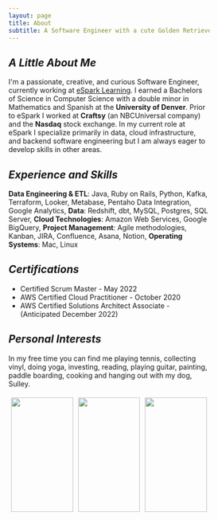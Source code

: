 ```yaml
---
layout: page
title: About
subtitle: A Software Engineer with a cute Golden Retriever.
---
```


## *A Little About Me*
I'm a passionate, creative, and curious Software Engineer, currently working at [eSpark Learning](https://www.esparklearning.com/). I earned a Bachelors of Science in Computer Science with a double minor in Mathematics and Spanish at the **University of Denver**. Prior to eSpark I worked at **Craftsy** (an NBCUniversal company) and the **Nasdaq** stock exchange. In my current role at eSpark I specialize primarily in data, cloud infrastructure, and backend software engineering but I am always eager to develop skills in other areas.

## *Experience and Skills*
**Data Engineering & ETL**: Java, Ruby on Rails, Python, Kafka, Terraform, Looker, Metabase, Pentaho Data Integration, Google Analytics,
**Data**: Redshift, dbt, MySQL, Postgres, SQL Server,
**Cloud Technologies**: Amazon Web Services, Google BigQuery,
**Project Management**: Agile methodologies, Kanban, JIRA, Confluence, Asana, Notion,
**Operating Systems**: Mac, Linux

## *Certifications*

- Certified Scrum Master - May 2022
- AWS Certified Cloud Practitioner - October 2020
- AWS Certified Solutions Architect Associate - (Anticipated December 2022)

## *Personal Interests*
In my free time you can find me playing tennis, collecting vinyl, doing yoga, investing, reading, playing guitar, painting, paddle boarding, cooking and hanging out with my dog, Sulley.

<style>
* {
  box-sizing: border-box;
}

.column {
  float: left;
  width: 33.33%;
  padding: 5px;
}

.row::after {
  content: "";
  clear: both;
  display: table;
}
</style>

 <div class="row">
  <div class="column">
    <img src="https://smpotts.github.io/assets/img/dirty_sulley.jpg" style="width:100%; height: 230;">
  </div>
  <div class="column">
    <img src="https://smpotts.github.io/assets/img/tennis_balls.jpg" style="width:100%; height: 230;">
  </div>
  <div class="column">
    <img src="https://smpotts.github.io/assets/img/sulley_smirk.jpg" style="width:100%; height: 230;">
  </div>
</div> 


   